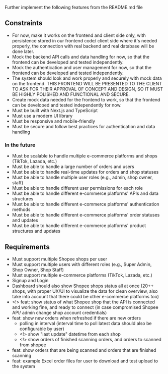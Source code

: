 Further implement the following features from the README.md file

## Constraints

- For now, make it works on the frontend and client side only, with persistence stored in our frontend code/ client side where it's needed properly, the connection with real backend and real database will be done later.
- Mock the backend API calls and data handling for now, so that the frontend can be developed and tested independently.
- Mock the authentication and user management for now, so that the frontend can be developed and tested independently.
- The system should look and work properly and securely with mock data on the frontend. THIS FRONTEND WILL BE PRESENTED TO THE CLIENT TO ASK FOR THEIR APPROVAL OF CONCEPT AND DESIGN, SO IT MUST BE HIGHLY POLISHED AND FUNCTIONAL AND SECURE.
- Create mock data needed for the frontend to work, so that the frontend can be developed and tested independently for now.
- Must be built with Next.js and TypeScript
- Must use a modern UI library
- Must be responsive and mobile-friendly
- Must be secure and follow best practices for authentication and data handling

### In the future

- Must be scalable to handle multiple e-commerce platforms and shops (TikTok, Lazada, etc.)
- Must be able to handle a large number of orders and users
- Must be able to handle real-time updates for orders and shop statuses
- Must be able to handle multiple user roles (e.g., admin, shop owner, staff)
- Must be able to handle different user permissions for each role
- Must be able to handle different e-commerce platforms' APIs and data structures
- Must be able to handle different e-commerce platforms' authentication methods
- Must be able to handle different e-commerce platforms' order statuses and updates
- Must be able to handle different e-commerce platforms' product structures and updates

## Requirements

- Must support multiple Shopee shops per user
- Must support multiple users with different roles (e.g., Super Admin, Shop Owner, Shop Staff)
- Must support multiple e-commerce platforms (TikTok, Lazada, etc.)
- Signup and Login
- Dashboard should also show Shopee shops status all at once (20++ shops, with proper UX/UI to visualize the data for clean overview, also take into account that there could be other e-commerce platforms too)
- <!> feat: show status of what Shopee shop that the API is connected and working fine, and ready to connect (in case compromised Shopee API/ admin change shop account credentials)
- feat: show new orders when refreshed if there are new orders
  - polling in interval (interval time to poll latest data should also be configurable by user)
  - <!> show "last update" datetime from each shop
  - <!> show orders of finished scanning orders, and orders to scanned from shopee
- feat: show orders that are being scanned and orders that are finished scanning
- feat: example Excel order files for user to download and test upload to the system
